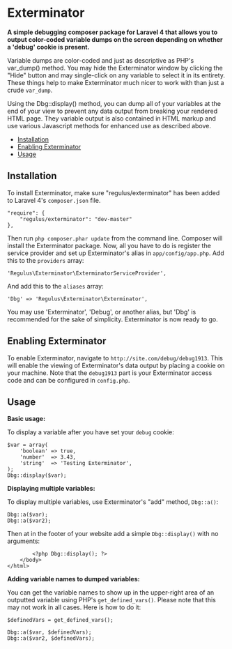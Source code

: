 Exterminator
=========

**A simple debugging composer package for Laravel 4 that allows you to output color-coded variable dumps on the screen depending on whether a 'debug' cookie is present.**

Variable dumps are color-coded and just as descriptive as PHP's var_dump() method. You may hide the Exterminator window by clicking the "Hide" button and may single-click on any variable to select it in its entirety. These things help to make Exterminator much nicer to work with than just a crude `var_dump`.

Using the Dbg::display() method, you can dump all of your variables at the end of your view to prevent any data output from breaking your rendered HTML page. They variable output is also contained in HTML markup and use various Javascript methods for enhanced use as described above.

- [Installation](#installation)
- [Enabling Exterminator](#enabling)
- [Usage](#usage)

<a name="installation"></a>
## Installation

To install Exterminator, make sure "regulus/exterminator" has been added to Laravel 4's `composer.json` file.

	"require": {
		"regulus/exterminator": "dev-master"
	},

Then run `php composer.phar update` from the command line. Composer will install the Exterminator package. Now, all you have to do is register the service provider and set up Exterminator's alias in `app/config/app.php`. Add this to the `providers` array:

	'Regulus\Exterminator\ExterminatorServiceProvider',

And add this to the `aliases` array:

	'Dbg' => 'Regulus\Exterminator\Exterminator',

You may use 'Exterminator', 'Debug', or another alias, but 'Dbg' is recommended for the sake of simplicity. Exterminator is now ready to go.

<a name="enabling"></a>
## Enabling Exterminator

To enable Exterminator, navigate to `http://site.com/debug/debug1913`. This will enable the viewing of Exterminator's data output by placing a cookie on your machine. Note that the `debug1913` part is your Exterminator access code and can be configured in `config.php`.

<a name="usage"></a>
## Usage

**Basic usage:**

To display a variable after you have set your `debug` cookie:

	$var = array(
		'boolean' => true,
		'number'  => 3.43,
		'string'  => 'Testing Exterminator',
	);
	Dbg::display($var);

**Displaying multiple variables:**

To display multiple variables, use Exterminator's "add" method, `Dbg::a()`:

	Dbg::a($var);
	Dbg::a($var2);

Then at in the footer of your website add a simple `Dbg::display()` with no arguments:

			<?php Dbg::display(); ?>
		</body>
	</html>

**Adding variable names to dumped variables:**

You can get the variable names to show up in the upper-right area of an outputted variable using PHP's `get_defined_vars()`. Please note that this may not work in all cases. Here is how to do it:

	$definedVars = get_defined_vars();

	Dbg::a($var, $definedVars);
	Dbg::a($var2, $definedVars);